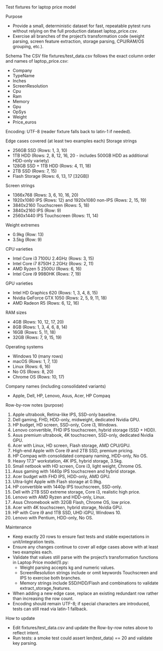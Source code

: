 Test fixtures for laptop price model

Purpose
- Provide a small, deterministic dataset for fast, repeatable pytest runs without relying on the full production dataset laptop_price.csv.
- Exercise all branches of the project’s transformation code (weight parsing, screen feature extraction, storage parsing, CPU/RAM/OS grouping, etc.).

Schema
The CSV file fixtures/test_data.csv follows the exact column order and names of laptop_price.csv:
- Company
- TypeName
- Inches
- ScreenResolution
- Cpu
- Ram
- Memory
- Gpu
- OpSys
- Weight
- Price_euros

Encoding: UTF-8 (reader fixture falls back to latin-1 if needed).

Edge cases covered (at least two examples each)
Storage strings
- 256GB SSD (Rows: 1, 3, 10)
- 1TB HDD (Rows: 2, 8, 12, 16, 20 - includes 500GB HDD as additional HDD-only variety)
- 128GB SSD + 1TB HDD (Rows: 4, 11, 18)
- 2TB SSD (Rows: 7, 15)
- Flash Storage (Rows: 6, 13, 17 [32GB])

Screen strings
- 1366x768 (Rows: 3, 6, 10, 16, 20)
- 1920x1080 IPS (Rows: 12) and 1920x1080 non-IPS (Rows: 2, 15, 19)
- 3840x2160 Touchscreen (Rows: 5, 18)
- 3840x2160 IPS (Row: 9)
- 2560x1440 IPS Touchscreen (Rows: 11, 14)

Weight extremes
- 0.9kg (Row: 13)
- 3.5kg (Row: 9)

CPU varieties
- Intel Core i3 7100U 2.4GHz (Rows: 3, 15)
- Intel Core i7 8750H 2.2GHz (Rows: 2, 11)
- AMD Ryzen 5 2500U (Rows: 6, 16)
- Intel Core i9 9980HK (Rows: 7, 19)

GPU varieties
- Intel HD Graphics 620 (Rows: 1, 3, 4, 8, 15)
- Nvidia GeForce GTX 1050 (Rows: 2, 5, 9, 11, 18)
- AMD Radeon R5 (Rows: 6, 12, 16)

RAM sizes
- 4GB (Rows: 10, 12, 17, 20)
- 8GB (Rows: 1, 3, 4, 6, 8, 14)
- 16GB (Rows: 5, 11, 18)
- 32GB (Rows: 7, 9, 15, 19)

Operating systems
- Windows 10 (many rows)
- macOS (Rows: 1, 7, 13)
- Linux (Rows: 6, 16)
- No OS (Rows: 8, 20)
- Chrome OS (Rows: 10, 17)

Company names (including consolidated variants)
- Apple, Dell, HP, Lenovo, Asus, Acer, HP Compaq

Row-by-row notes (purpose)
1. Apple ultrabook, Retina-like IPS, SSD-only baseline.
2. Dell gaming, FHD, HDD-only, midweight, dedicated Nvidia GPU.
3. HP budget, HD screen, SSD-only, Core i3, Windows.
4. Lenovo convertible, FHD IPS touchscreen, hybrid storage (SSD + HDD).
5. Asus premium ultrabook, 4K touchscreen, SSD-only, dedicated Nvidia GPU.
6. Acer with Linux, HD screen, Flash storage, AMD CPU/GPU.
7. High-end Apple with Core i9 and 2TB SSD, premium pricing.
8. HP Compaq with consolidated company naming, HDD-only, No OS.
9. Heavy 17.3" workstation, 4K IPS, hybrid storage, 3.5kg.
10. Small netbook with HD screen, Core i3, light weight, Chrome OS.
11. Asus gaming with 1440p IPS touchscreen and hybrid storage.
12. Acer budget with FHD IPS, HDD-only, AMD GPU.
13. Ultra-light Apple with Flash storage at 0.9kg.
14. HP convertible with 1440p IPS touchscreen, SSD-only.
15. Dell with 2TB SSD extreme storage, Core i3, realistic high price.
16. Lenovo with AMD Ryzen and HDD-only, Linux.
17. Asus Chromebook with 32GB Flash, Chrome OS, low price.
18. Acer with 4K touchscreen, hybrid storage, Nvidia GPU.
19. HP with Core i9 and 1TB SSD, UHD iGPU, Windows 10.
20. Lenovo with Pentium, HDD-only, No OS.

Maintenance
- Keep exactly 20 rows to ensure fast tests and stable expectations in unit/integration tests.
- Ensure any changes continue to cover all edge cases above with at least two examples each.
- Validate that values still parse with the project’s transformation functions in Laptop Price model(1).py:
  - Weight parsing accepts kg and numeric values.
  - ScreenResolution strings include or omit keywords Touchscreen and IPS to exercise both branches.
  - Memory strings include SSD/HDD/Flash and combinations to validate extract_storage_features.
- When adding a new edge case, replace an existing redundant row rather than increasing the row count.
- Encoding should remain UTF-8; if special characters are introduced, tests can still read via latin-1 fallback.

How to update
- Edit fixtures/test_data.csv and update the Row-by-row notes above to reflect intent.
- Run tests: a smoke test could assert len(test_data) == 20 and validate key parsing.
